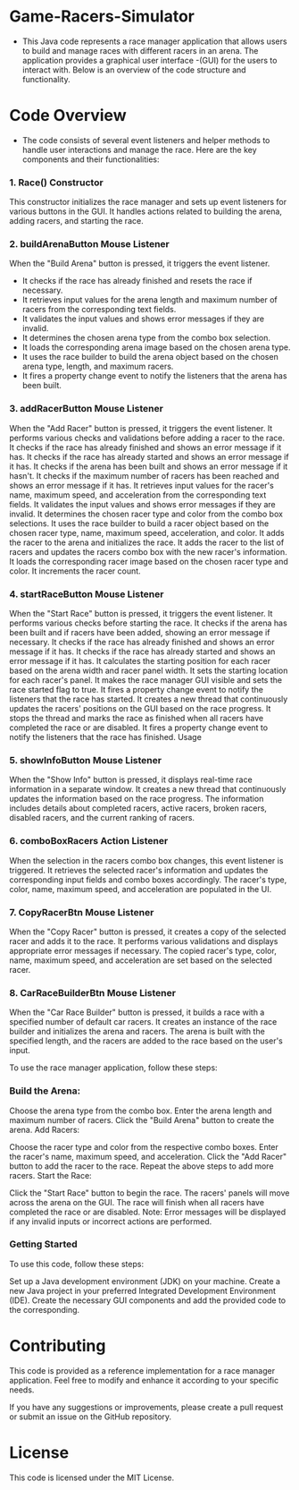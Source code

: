 # Game-Racers-Simulator
- This Java code represents a race manager application that allows users to build and manage races with different racers in an arena. The application provides a graphical user interface -(GUI) for the users to interact with. Below is an overview of the code structure and functionality.

# Code Overview
- The code consists of several event listeners and helper methods to handle user interactions and manage the race. Here are the key components and their functionalities:

### 1. Race() Constructor
This constructor initializes the race manager and sets up event listeners for various buttons in the GUI.
It handles actions related to building the arena, adding racers, and starting the race.
### 2. buildArenaButton Mouse Listener
When the "Build Arena" button is pressed, it triggers the event listener.
- It checks if the race has already finished and resets the race if necessary.
- It retrieves input values for the arena length and maximum number of racers from the corresponding text fields.
- It validates the input values and shows error messages if they are invalid.
- It determines the chosen arena type from the combo box selection.
- It loads the corresponding arena image based on the chosen arena type.
- It uses the race builder to build the arena object based on the chosen arena type, length, and maximum racers.
- It fires a property change event to notify the listeners that the arena has been built.
### 3. addRacerButton Mouse Listener
When the "Add Racer" button is pressed, it triggers the event listener.
It performs various checks and validations before adding a racer to the race.
It checks if the race has already finished and shows an error message if it has.
It checks if the race has already started and shows an error message if it has.
It checks if the arena has been built and shows an error message if it hasn't.
It checks if the maximum number of racers has been reached and shows an error message if it has.
It retrieves input values for the racer's name, maximum speed, and acceleration from the corresponding text fields.
It validates the input values and shows error messages if they are invalid.
It determines the chosen racer type and color from the combo box selections.
It uses the race builder to build a racer object based on the chosen racer type, name, maximum speed, acceleration, and color.
It adds the racer to the arena and initializes the race.
It adds the racer to the list of racers and updates the racers combo box with the new racer's information.
It loads the corresponding racer image based on the chosen racer type and color.
It increments the racer count.
### 4. startRaceButton Mouse Listener
When the "Start Race" button is pressed, it triggers the event listener.
It performs various checks before starting the race.
It checks if the arena has been built and if racers have been added, showing an error message if necessary.
It checks if the race has already finished and shows an error message if it has.
It checks if the race has already started and shows an error message if it has.
It calculates the starting position for each racer based on the arena width and racer panel width.
It sets the starting location for each racer's panel.
It makes the race manager GUI visible and sets the race started flag to true.
It fires a property change event to notify the listeners that the race has started.
It creates a new thread that continuously updates the racers' positions on the GUI based on the race progress.
It stops the thread and marks the race as finished when all racers have completed the race or are disabled.
It fires a property change event to notify the listeners that the race has finished.
Usage

### 5. showInfoButton Mouse Listener
When the "Show Info" button is pressed, it displays real-time race information in a separate window.
It creates a new thread that continuously updates the information based on the race progress.
The information includes details about completed racers, active racers, broken racers, disabled racers, and the current ranking of racers.
### 6. comboBoxRacers Action Listener
When the selection in the racers combo box changes, this event listener is triggered.
It retrieves the selected racer's information and updates the corresponding input fields and combo boxes accordingly.
The racer's type, color, name, maximum speed, and acceleration are populated in the UI.
### 7. CopyRacerBtn Mouse Listener
When the "Copy Racer" button is pressed, it creates a copy of the selected racer and adds it to the race.
It performs various validations and displays appropriate error messages if necessary.
The copied racer's type, color, name, maximum speed, and acceleration are set based on the selected racer.
### 8. CarRaceBuilderBtn Mouse Listener
When the "Car Race Builder" button is pressed, it builds a race with a specified number of default car racers.
It creates an instance of the race builder and initializes the arena and racers.
The arena is built with the specified length, and the racers are added to the race based on the user's input.


To use the race manager application, follow these steps:

### Build the Arena:

Choose the arena type from the combo box.
Enter the arena length and maximum number of racers.
Click the "Build Arena" button to create the arena.
Add Racers:

Choose the racer type and color from the respective combo boxes.
Enter the racer's name, maximum speed, and acceleration.
Click the "Add Racer" button to add the racer to the race.
Repeat the above steps to add more racers.
Start the Race:

Click the "Start Race" button to begin the race.
The racers' panels will move across the arena on the GUI.
The race will finish when all racers have completed the race or are disabled.
Note: Error messages will be displayed if any invalid inputs or incorrect actions are performed.

### Getting Started
To use this code, follow these steps:

Set up a Java development environment (JDK) on your machine.
Create a new Java project in your preferred Integrated Development Environment (IDE).
Create the necessary GUI components and add the provided code to the corresponding.

# Contributing
This code is provided as a reference implementation for a race manager application. Feel free to modify and enhance it according to your specific needs.

If you have any suggestions or improvements, please create a pull request or submit an issue on the GitHub repository.

# License
This code is licensed under the MIT License.
